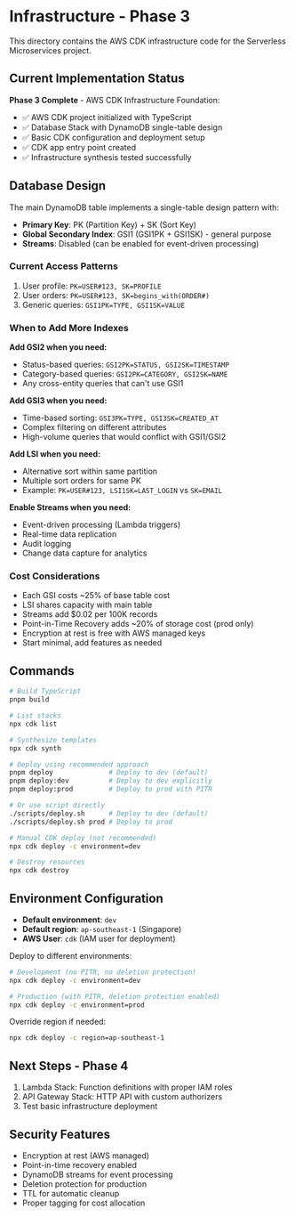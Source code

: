 # Infrastructure - Phase 3

This directory contains the AWS CDK infrastructure code for the Serverless Microservices project.

## Current Implementation Status

**Phase 3 Complete** - AWS CDK Infrastructure Foundation:
- ✅ AWS CDK project initialized with TypeScript
- ✅ Database Stack with DynamoDB single-table design
- ✅ Basic CDK configuration and deployment setup
- ✅ CDK app entry point created
- ✅ Infrastructure synthesis tested successfully

## Database Design

The main DynamoDB table implements a single-table design pattern with:

- **Primary Key**: PK (Partition Key) + SK (Sort Key)
- **Global Secondary Index**: GSI1 (GSI1PK + GSI1SK) - general purpose
- **Streams**: Disabled (can be enabled for event-driven processing)

### Current Access Patterns

1. User profile: `PK=USER#123, SK=PROFILE`
2. User orders: `PK=USER#123, SK=begins_with(ORDER#)`
3. Generic queries: `GSI1PK=TYPE, GSI1SK=VALUE`

### When to Add More Indexes

**Add GSI2 when you need:**
- Status-based queries: `GSI2PK=STATUS, GSI2SK=TIMESTAMP`
- Category-based queries: `GSI2PK=CATEGORY, GSI2SK=NAME`
- Any cross-entity queries that can't use GSI1

**Add GSI3 when you need:**
- Time-based sorting: `GSI3PK=TYPE, GSI3SK=CREATED_AT`
- Complex filtering on different attributes
- High-volume queries that would conflict with GSI1/GSI2

**Add LSI when you need:**
- Alternative sort within same partition
- Multiple sort orders for same PK
- Example: `PK=USER#123, LSI1SK=LAST_LOGIN` vs `SK=EMAIL`

**Enable Streams when you need:**
- Event-driven processing (Lambda triggers)
- Real-time data replication
- Audit logging
- Change data capture for analytics

### Cost Considerations

- Each GSI costs ~25% of base table cost
- LSI shares capacity with main table
- Streams add $0.02 per 100K records
- Point-in-Time Recovery adds ~20% of storage cost (prod only)
- Encryption at rest is free with AWS managed keys
- Start minimal, add features as needed

## Commands

```bash
# Build TypeScript
pnpm build

# List stacks
npx cdk list

# Synthesize templates
npx cdk synth

# Deploy using recommended approach
pnpm deploy              # Deploy to dev (default)
pnpm deploy:dev          # Deploy to dev explicitly
pnpm deploy:prod         # Deploy to prod with PITR

# Or use script directly
./scripts/deploy.sh      # Deploy to dev (default)
./scripts/deploy.sh prod # Deploy to prod

# Manual CDK deploy (not recommended)
npx cdk deploy -c environment=dev

# Destroy resources
npx cdk destroy
```

## Environment Configuration

- **Default environment**: `dev`
- **Default region**: `ap-southeast-1` (Singapore)
- **AWS User**: `cdk` (IAM user for deployment)

Deploy to different environments:
```bash
# Development (no PITR, no deletion protection)
npx cdk deploy -c environment=dev

# Production (with PITR, deletion protection enabled)
npx cdk deploy -c environment=prod
```

Override region if needed:
```bash
npx cdk deploy -c region=ap-southeast-1
```

## Next Steps - Phase 4

1. Lambda Stack: Function definitions with proper IAM roles
2. API Gateway Stack: HTTP API with custom authorizers
3. Test basic infrastructure deployment

## Security Features

- Encryption at rest (AWS managed)
- Point-in-time recovery enabled
- DynamoDB streams for event processing
- Deletion protection for production
- TTL for automatic cleanup
- Proper tagging for cost allocation